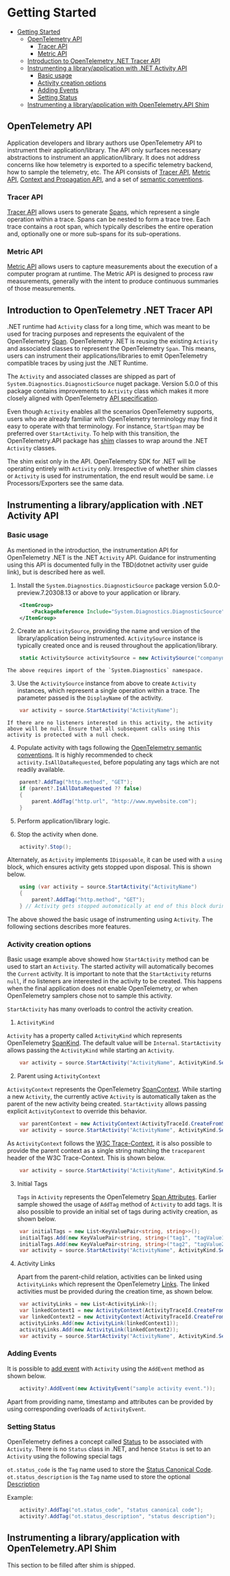 # Getting Started

- [Getting Started](#getting-started)
  - [OpenTelemetry API](#opentelemetry-api)
    - [Tracer API](#tracer-api)
    - [Metric API](#metric-api)
  - [Introduction to OpenTelemetry .NET Tracer API](#introduction-to-opentelemetry-net-tracer-api)
  - [Instrumenting a library/application with .NET Activity API](#instrumenting-a-libraryapplication-with-net-activity-api)
    - [Basic usage](#basic-usage)
    - [Activity creation options](#activity-creation-options)
    - [Adding Events](#adding-events)
    - [Setting Status](#setting-status)
  - [Instrumenting a library/application with OpenTelemetry.API Shim](#instrumenting-a-libraryapplication-with-opentelemetryapi-shim)

## OpenTelemetry API

Application developers and library authors use OpenTelemetry API to instrument their application/library. The API only surfaces necessary abstractions to instrument an application/library. It does not address concerns like how telemetry is exported to a specific telemetry backend, how to sample the telemetry, etc. The API consists of [Tracer API](https://github.com/open-telemetry/opentelemetry-specification/blob/master/specification/trace/api.md), [Metric API](https://github.com/open-telemetry/opentelemetry-specification/blob/master/specification/metrics/api.md), [Context and Propagation API](https://github.com/open-telemetry/opentelemetry-specification/tree/master/specification/context), and a set of [semantic conventions](https://github.com/open-telemetry/opentelemetry-specification/tree/master/specification/trace/semantic_conventions).

### Tracer API

[Tracer API](https://github.com/open-telemetry/opentelemetry-specification/blob/master/specification/trace/api.md) allows users to generate [Spans](https://github.com/open-telemetry/opentelemetry-specification/blob/master/specification/trace/api.md#span), which represent a single operation within a trace. Spans can be nested to form a trace tree. Each trace contains a root span, which typically describes the entire operation and, optionally one or more sub-spans for its sub-operations.

### Metric API

[Metric API](https://github.com/open-telemetry/opentelemetry-specification/blob/master/specification/metrics/api.md) allows users to capture measurements about the execution of a computer program at runtime. The Metric API is designed to process raw measurements, generally with the intent to produce continuous summaries of those measurements.

## Introduction to OpenTelemetry .NET Tracer API

.NET runtime had `Activity` class for a long time, which was meant to be used for tracing purposes and represents the equivalent of the OpenTelemetry [Span](https://github.com/open-telemetry/opentelemetry-specification/blob/master/specification/trace/api.md#span). OpenTelemetry .NET is reusing the existing `Activity` and associated classes to represent the OpenTelemetry `Span`. This means, users can instrument their applications/libraries to emit OpenTelemetry compatible traces by using just the .NET Runtime.

The `Activity` and associated classes are shipped as part of `System.Diagnostics.DiagnosticSource` nuget package. Version 5.0.0 of this package contains improvements to `Activity` class which makes it more closely aligned with OpenTelemetry [API specification](https://github.com/open-telemetry/opentelemetry-specification/blob/master/specification/trace/api.md).

Even though `Activity` enables all the scenarios OpenTelemetry supports, users who are already familiar with OpenTelemetry terminology may find it easy to operate with that terminology. For instance, `StartSpan` may be preferred over `StartActivity`. To help with this transition, the OpenTelemetry.API package has [shim](#instrumenting-a-libraryapplication-with-opentelemetryapi-shim) classes to wrap around the .NET `Activity` classes.

The shim exist only in the API. OpenTelemetry SDK for .NET will be operating entirely with `Activity` only. Irrespective of whether shim classes or `Activity` is used for instrumentation, the end result would be same. i.e Processors/Exporters see the same data.

## Instrumenting a library/application with .NET Activity API

### Basic usage

As mentioned in the introduction, the instrumentation API for OpenTelemetry .NET is the .NET `Activity` API. Guidance for instrumenting using this API is documented fully in the TBD(dotnet activity user guide link), but is described here as well.

1. Install the `System.Diagnostics.DiagnosticSource` package version 5.0.0-preview.7.20308.13 or above to your application or library.

```xml
    <ItemGroup>
        <PackageReference Include="System.Diagnostics.DiagnosticSource" Version="5.0.0-preview.7.20308.13" />
    </ItemGroup>
```

2. Create an `ActivitySource`, providing the name and version of the library/application being instrumented. `ActivitySource` instance is typically created once and is reused throughout the application/library.

```csharp
    static ActivitySource activitySource = new ActivitySource("companyname.product.library", "semver1.0.0");
```
    The above requires import of the `System.Diagnostics` namespace.

3. Use the `ActivitySource` instance from above to create `Activity` instances, which represent a single operation within a trace. The parameter passed is the `DisplayName` of the activity.

```csharp
    var activity = source.StartActivity("ActivityName");
```

    If there are no listeners interested in this activity, the activity above will be null. Ensure that all subsequent calls using this activity is protected with a null check.

4. Populate activity with tags following the [OpenTelemetry semantic conventions](https://github.com/open-telemetry/opentelemetry-specification/tree/master/specification/trace/semantic_conventions). It is highly recommended to check `activity.IsAllDataRequested`, before populating any tags which are not readily available.

```csharp
    parent?.AddTag("http.method", "GET");
    if (parent?.IsAllDataRequested ?? false)
    {
        parent.AddTag("http.url", "http://www.mywebsite.com");
    }
```

5. Perform application/library logic.

6. Stop the activity when done.

```csharp
    activity?.Stop();
```

Alternately, as `Activity` implements `IDisposable`, it can be used with a `using` block, which ensures activity gets stopped upon disposal. This is shown below.
```csharp
    using (var activity = source.StartActivity("ActivityName")
    {
        parent?.AddTag("http.method", "GET");
    } // Activity gets stopped automatically at end of this block during dispose.
```

The above showed the basic usage of instrumenting using `Activity`. The following sections describes
more features.

### Activity creation options

Basic usage example above showed how `StartActivity` method can be used to start an `Activity`. The started activity will automatically becomes the `Current` activity. It is important to note that the `StartActivity` returns `null`, if no listeners are interested in the activity to be created. This happens when the final application does not enable OpenTelemetry, or when OpenTelemetry samplers chose not to sample this activity.

`StartActivity` has many overloads to control the activity creation.
1. `ActivityKind`

`Activity` has a property called `ActivityKind` which represents OpenTelemetry [SpanKind](https://github.com/open-telemetry/opentelemetry-specification/blob/master/specification/trace/api.md#spankind). The default value will be `Internal`. `StartActivity` allows passing the `ActivityKind` while starting an `Activity`.

```csharp
    var activity = source.StartActivity("ActivityName", ActivityKind.Server);
```

2. Parent using `ActivityContext`

`ActivityContext` represents the OpenTelemetry [SpanContext](https://github.com/open-telemetry/opentelemetry-specification/blob/master/specification/trace/api.md#spancontext). While starting a new `Activity`, the currently active `Activity` is automatically taken as the parent of the new activity being created. `StartActivity` allows passing explicit `ActivityContext` to override this behavior.

```csharp
    var parentContext = new ActivityContext(ActivityTraceId.CreateFromString("0af7651916cd43dd8448eb211c80319c"), ActivitySpanId.CreateFromString("b7ad6b7169203331"), ActivityTraceFlags.None);
    var activity = source.StartActivity("ActivityName", ActivityKind.Server, parentContext);
```

As `ActivityContext` follows the [W3C Trace-Context](https://w3c.github.io/trace-context), it is also possible to provide the parent context as a single string matching the `traceparent` header of the W3C Trace-Context. This is shown below.

```csharp
    var activity = source.StartActivity("ActivityName", ActivityKind.Server, "00-0af7651916cd43dd8448eb211c80319c-b7ad6b7169203331-01");
```

3. Initial Tags
   
   `Tags` in `Activity` represents the OpenTelemetry [Span Attributes](https://github.com/open-telemetry/opentelemetry-specification/blob/master/specification/trace/api.md#set-attributes). Earlier sample showed the usage of `AddTag` method of `Activity` to add tags. It is also possible to provide an initial set of tags during activity creation, as shown below.

```csharp
    var initialTags = new List<KeyValuePair<string, string>>();
    initialTags.Add(new KeyValuePair<string, string>("tag1", "tagValue1"));
    initialTags.Add(new KeyValuePair<string, string>("tag2", "tagValue2"));
    var activity = source.StartActivity("ActivityName", ActivityKind.Server, "00-0af7651916cd43dd8448eb211c80319c-b7ad6b7169203331-01", initialTags);
```

4. Activity Links
   
   Apart from the parent-child relation, activities can be linked using `ActivityLinks` which represent the OpenTelemetry [Links](https://github.com/open-telemetry/opentelemetry-specification/blob/master/specification/overview.md#links-between-spans). The linked activities must be provided during the creation time, as shown below.

```csharp
    var activityLinks = new List<ActivityLink>();
    var linkedContext1 = new ActivityContext(ActivityTraceId.CreateFromString("0af7651916cd43dd8448eb211c80319c"), ActivitySpanId.CreateFromString("b7ad6b7169203331"), ActivityTraceFlags.None);
    var linkedContext2 = new ActivityContext(ActivityTraceId.CreateFromString("4bf92f3577b34da6a3ce929d0e0e4736"), ActivitySpanId.CreateFromString("00f067aa0ba902b7"), ActivityTraceFlags.Recorded);
    activityLinks.Add(new ActivityLink(linkedContext1));
    activityLinks.Add(new ActivityLink(linkedContext2));
    var activity = source.StartActivity("ActivityName", ActivityKind.Server, "00-0af7651916cd43dd8448eb211c80319c-b7ad6b7169203331-01", initialTags, activityLinks);
```

### Adding Events

It is possible to [add event](https://github.com/open-telemetry/opentelemetry-specification/blob/master/specification/trace/api.md#add-events) with `Activity` using the `AddEvent` method as shown below.

```csharp
    activity?.AddEvent(new ActivityEvent("sample activity event."));
```

Apart from providing name, timestamp and attributes can be provided by using corresponding overloads of `ActivityEvent`.

### Setting Status

OpenTelemetry defines a concept called [Status](https://github.com/open-telemetry/opentelemetry-specification/blob/master/specification/trace/api.md#set-status) to be associated with `Activity`. There is no `Status` class in .NET, and hence `Status` is set to an `Activity` using the following special tags

`ot.status_code` is the `Tag` name used to store the [Status Canonical Code](https://github.com/open-telemetry/opentelemetry-specification/blob/master/specification/trace/api.md#statuscanonicalcode).
`ot.status_description` is the `Tag` name used to store the optional [Description](https://github.com/open-telemetry/opentelemetry-specification/blob/master/specification/trace/api.md#getdescription)

Example:

```csharp
    activity?.AddTag("ot.status_code", "status canonical code");
    activity?.AddTag("ot.status_description", "status description");
```

## Instrumenting a library/application with OpenTelemetry.API Shim

This section to be filled after shim is shipped.